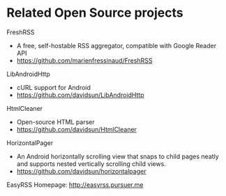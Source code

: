# Related Open Source projects

FreshRSS
- A free, self-hostable RSS aggregator, compatible with Google Reader API
- https://github.com/marienfressinaud/FreshRSS

LibAndroidHttp
- cURL support for Android
- https://github.com/davidsun/LibAndroidHttp

HtmlCleaner
- Open-source HTML parser
- https://github.com/davidsun/HtmlCleaner

HorizontalPager
- An Android horizontally scrolling view that snaps to child pages neatly and supports nested vertically scrolling child views.
- https://github.com/davidsun/horizontalpager

EasyRSS Homepage: http://easyrss.pursuer.me
